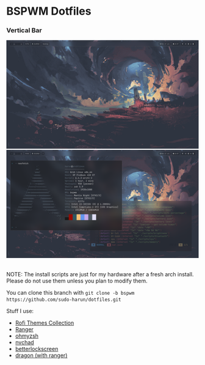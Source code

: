 <h1>BSPWM Dotfiles</h1>

<h3>Vertical Bar</h3>
<div align="center">
  <img src="./images/screenshot1.png">
  <img src="./images/screenshot2.png">
</div><br>

NOTE: The install scripts are just for my hardware after a fresh arch install. Please do not use them unless you plan to modify them.<br>

You can clone this branch with
`git clone -b bspwm https://github.com/sudo-harun/dotfiles.git`

Stuff I use:
<ul>
  <li><a href="https://github.com/adi1090x/rofi">Rofi Themes Collection</a></li>
  <li><a href="https://github.com/ranger/ranger">Ranger</a></li>
  <li><a href="https://github.com/ohmyzsh/ohmyzsh">ohmyzsh</a></li>
  <li><a href="https://nvchad.com">nvchad</a></li>
  <li><a href="https://github.com/betterlockscreen/betterlockscreen">betterlockscreen</a></li>
  <li><a href="https://github.com/mwh/dragon">dragon (with ranger)</a></li>
</ul>
